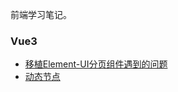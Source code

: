 前端学习笔记。

### Vue3

* [移植Element-UI分页组件遇到的问题](https://github.com/lhmmhs/blog/blob/master/Vue/Vue3/%E7%A7%BB%E6%A4%8DElement-UI%E5%88%86%E9%A1%B5%E7%BB%84%E4%BB%B6%E9%81%87%E5%88%B0%E7%9A%84%E9%97%AE%E9%A2%98.md)
* [动态节点](https://github.com/lhmmhs/blog/blob/master/Vue/Vue3/%E5%8A%A8%E6%80%81%E8%8A%82%E7%82%B9.md)

